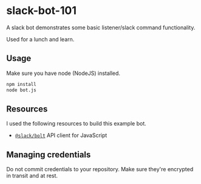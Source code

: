 # slack-bot-101
A slack bot demonstrates some basic listener/slack command functionality.

Used for a lunch and learn.

## Usage
Make sure you have node (NodeJS) installed.
```bash
npm install
node bot.js
```

## Resources
I used the following resources to build this example bot.

* [`@slack/bolt`](https://github.com/slackapi/bolt-js) API client for JavaScript

## Managing credentials
Do not commit credentials to your repository. Make sure they're encrypted in transit and at rest.
